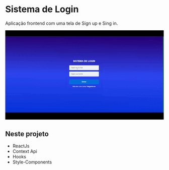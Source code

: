 # Sistema de Login

Aplicação frontend com uma tela de Sign up e Sing in.

<p align="center">
<img width="870" src="src\assets\to_readme\logingif.gif">
</p>

## Neste projeto

* ReactJs
* Context Api
* Hooks 
* Style-Components